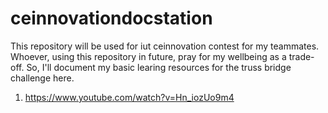 # ceinnovationdocstation
This repository will be used for iut ceinnovation contest for my teammates. Whoever, using this repository in future, pray for my wellbeing as a trade-off. 
So, I'll document my basic learing resources for the truss bridge challenge here. 
1. https://www.youtube.com/watch?v=Hn_iozUo9m4

